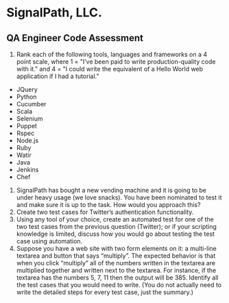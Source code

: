 # SignalPath, LLC.
## QA Engineer Code Assessment

1. Rank each of the following tools, languages and frameworks on a 4 point scale, where 1 = "I’ve been paid to write production-quality code with it." and 4 = "I could write the equivalent of a Hello World web application if I had a tutorial."
* JQuery
* Python
* Cucumber
* Scala
* Selenium
* Puppet
* Rspec
* Node.js
* Ruby
* Watir
* Java
* Jenkins
* Chef
1.  SignalPath has bought a new vending machine and it is going to be under heavy usage (we love snacks). You have been nominated to test it and make sure it is up to the task. How would you approach this?
2.  Create two test cases for Twitter’s authentication functionality.
3.  Using any tool of your choice, create an automated test for one of the two test cases from the previous question (Twitter); or if your scripting knowledge is limited, discuss how you would go about testing the test case using automation.
4.  Suppose you have a web site with two form elements on it: a multi-line textarea and button that says “multiply”. The expected behavior is that when you click “multiply” all of the numbers written in the textarea are multiplied together and written next to the textarea. For instance, if the textarea has the numbers 5, 7, 11 then the output will be 385. Identify all the test cases that you would need to write. (You do not actually need to write the detailed steps for every test case, just the summary.)

